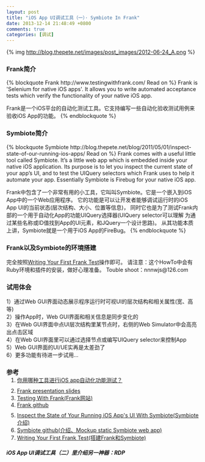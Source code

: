 ```yaml
---
layout: post
title: "iOS App UI调试工具（一）· Symbiote In Frank"
date: 2013-12-14 21:48:49 +0800
comments: true
categories: [调试]
---
```


<!--more-->

{% img http://blog.thepete.net/images/post_images/2012-06-24_A.png %}
<h3>Frank简介</h3>
{% blockquote Frank http://www.testingwithfrank.com/ Read on %}
Frank is 'Selenium for native iOS apps'. It allows you to write automated acceptance tests 
which verify the functionality of your native iOS app.

Frank是一个iOS平台的自动化测试工具。它支持编写一些自动化验收测试用例来验收iOS App的功能。
{% endblockquote %}

<h3>Symbiote简介</h3>
{% blockquote Symbiote http://blog.thepete.net/blog/2011/05/01/inspect-state-of-our-running-ios-apps/ Read on %}
Frank comes with a useful little tool called Symbiote. It’s a little web app 
which is embedded inside your native iOS application. Its purpose is to 
let you inspect the current state of your app’s UI, and to test the 
UIQuery selectors which Frank uses to help it automate your app. 
Essentially Symbiote is Firebug for your native iOS app.

Frank中包含了一个非常有用的小工具，它叫叫Symbiote。它是一个嵌入到iOS App中的一个Web应用程序。
它的功能是可以让开发者能够调试运行时的iOS App UI的当前状态(层次结构、大小、位置等信息)，
同时它也是为了测试Frank内部的一个用于自动化App的功能UIQuery选择器(UIQuery selector可以理解
为通过某些名称或ID值找到App的UI元素，和JQuery一个设计思路)。
从其功能本质上讲，Symbiote就是一个用于iOS App的FireBug。
{% endblockquote %}

<h3>Frank以及Symbiote的环境搭建</h3>
完全按照<a href="http://blog.thepete.net/blog/2012/06/24/writing-your-first-frank-test/">Writing Your First Frank Test</a>操作即可。
请注意：这个HowTo中会有Ruby环境和插件的安装，做好心理准备。
Touble shoot：nnnwjs@126.com

<h3>试用体会</h3>
<div>
    1）通过Web GUI界面动态展示程序运行时可视UI的层次结构和相关属性(宽、高等)
</div>
<div>
    2）操作App时，Web GUI界面和相关信息是同步变化的
</div>
<div>
    3）在Web GUI界面中点UI层次结构里某节点时，右侧的Web Simulator中会高亮出点击区域
</div>
<div>
    4）在Web GUI界面里可以通过选择节点或编写UIQuery selector来控制App
</div>
<div>
    5）Web GUI界面的UI/UE实再是太差劲了
</div>
<div>
    6）更多功能有待进一步试用...
</div>

<h3>参考</h3>
<ol style="margin-top:-18px; padding-left:28px;">
<li style="padding-bottom:10px;">
    <a target="_blank" href="http://www.cocoachina.com/applenews/devnews/2013/1111/7332.html">你用哪种工具进行iOS app自动化功能测试？</a><br/>
</li>
<li>
    <a target="_blank" href="http://moredip.github.io/frank_at_selenium_slides.html">Frank presentation slides</a><br/>
</li>
<li>
    <a target="_blank" href="http://www.testingwithfrank.com/">Testing With Frank(Frank网站)</a><br/>
</li>
<li style="padding-bottom:10px;">
    <a target="_blank" href="https://github.com/TestingWithFrank/Frank">Frank github</a><br/>
</li>
<li>
    <a target="_blank" href="http://blog.thepete.net/blog/2011/05/01/inspect-state-of-our-running-ios-apps/">Inspect the State of Your Running iOS App's UI With Symbiote(Symbiote介绍)</a><br/>
</li>
<li>
    <a target="_blank" href="https://github.com/TestingWithFrank/symbiote">Symbiote github(介绍、Mockup static Symbiote web app)</a><br/>
</li>
<li>
    <a target="_blank" href="http://blog.thepete.net/blog/2012/06/24/writing-your-first-frank-test/">Writing Your First Frank Test(搭建Frank和Symbiote)</a>
</li>
</ol>

<h5>iOS App UI调试工具（二）里介绍另一神器：RDP</h5>